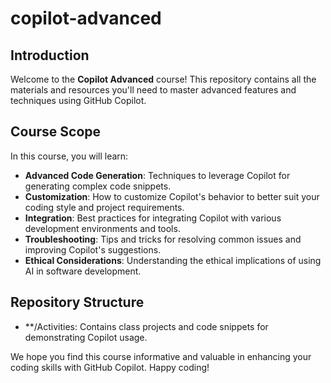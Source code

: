 # copilot-advanced

## Introduction

Welcome to the **Copilot Advanced** course! This repository contains all the materials and resources you'll need to master advanced features and techniques using GitHub Copilot. 

## Course Scope

In this course, you will learn:

- **Advanced Code Generation**: Techniques to leverage Copilot for generating complex code snippets.
- **Customization**: How to customize Copilot's behavior to better suit your coding style and project requirements.
- **Integration**: Best practices for integrating Copilot with various development environments and tools.
- **Troubleshooting**: Tips and tricks for resolving common issues and improving Copilot's suggestions.
- **Ethical Considerations**: Understanding the ethical implications of using AI in software development.

## Repository Structure

- **/Activities: Contains class projects and code snippets for demonstrating Copilot usage. 


We hope you find this course informative and valuable in enhancing your coding skills with GitHub Copilot. Happy coding!
